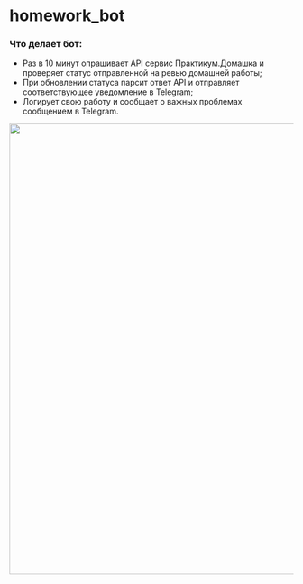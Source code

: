 # homework_bot

### Что делает бот:
- Раз в 10 минут опрашивает API сервис Практикум.Домашка и проверяет статус отправленной на ревью домашней работы;
- При обновлении статуса парсит ответ API и отправляет соответствующее уведомление в Telegram;
- Логирует свою работу и сообщает о важных проблемах сообщением в Telegram.

<img src="https://github.com/Alweee/images/blob/main/49aH9gmT9O.png" width="800">


